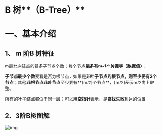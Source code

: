 # **B 树****（B-Tree）**

# **一、基本介绍**

## **1、** **m 阶B 树特征**

m是允许结点的最多子节点个数；每个节点**最多有m-1个关键字（数据值）**；

**子节点最少个数**要看是否为根节点，如果是**非叶子节点的根节点，则至少要有2个节点**；其他**非根节点非叶节点**至少要有**[m/2]个节点**，[m/2]表示m/2向上取整。

所有的叶子结点都位于同一层；可以用**空指针**表示，是**查找失败**到达的位置

## **2、3阶B树图解**

![img](http://images2015.cnblogs.com/blog/524341/201604/524341-20160414100804004-506796201.jpg)